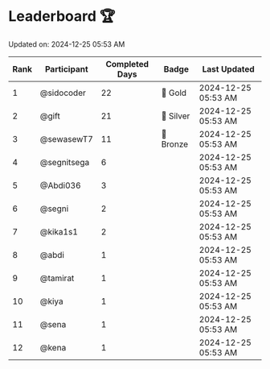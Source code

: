 # Leaderboard 🏆

Updated on: 2024-12-25 05:53 AM

| Rank | Participant       | Completed Days | Badge      | Last Updated         |
|------|-------------------|----------------|------------|----------------------|
| 1    | @sidocoder        | 22             | 🏅 Gold     | 2024-12-25 05:53 AM |
| 2    | @gift             | 21             | 🥈 Silver   | 2024-12-25 05:53 AM |
| 3    | @sewasewT7        | 11             | 🥉 Bronze   | 2024-12-25 05:53 AM |
| 4    | @segnitsega       | 6              |            | 2024-12-25 05:53 AM |
| 5    | @Abdi036          | 3              |            | 2024-12-25 05:53 AM |
| 6    | @segni            | 2              |            | 2024-12-25 05:53 AM |
| 7    | @kika1s1          | 2              |            | 2024-12-25 05:53 AM |
| 8    | @abdi             | 1              |            | 2024-12-25 05:53 AM |
| 9    | @tamirat          | 1              |            | 2024-12-25 05:53 AM |
| 10   | @kiya             | 1              |            | 2024-12-25 05:53 AM |
| 11   | @sena             | 1              |            | 2024-12-25 05:53 AM |
| 12   | @kena             | 1              |            | 2024-12-25 05:53 AM |
